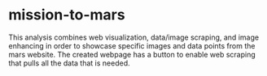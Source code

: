 # mission-to-mars
This analysis combines web visualization, data/image scraping, and image enhancing in order to showcase specific images and data points from the mars website. The created webpage has a button to enable web scraping that pulls all the data that is needed.

